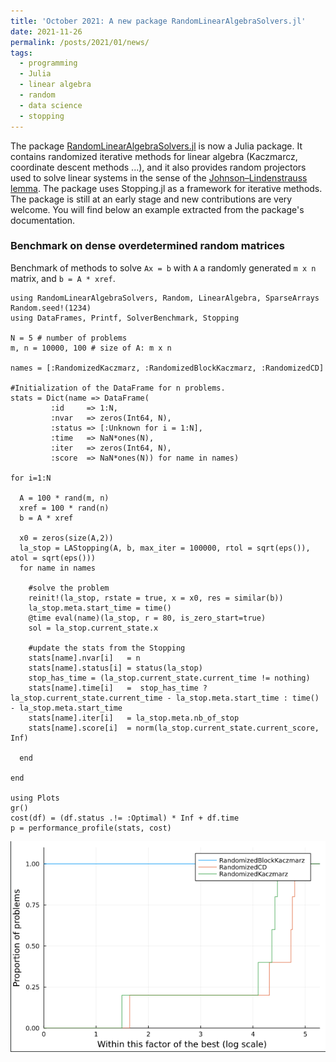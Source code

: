```yaml
---
title: 'October 2021: A new package RandomLinearAlgebraSolvers.jl'
date: 2021-11-26
permalink: /posts/2021/01/news/
tags:
  - programming
  - Julia
  - linear algebra
  - random
  - data science
  - stopping
---
```

The package [RandomLinearAlgebraSolvers.jl](https://github.com/tmigot/RandomLinearAlgebraSolvers.jl) is now a Julia package. It contains randomized iterative methods for linear algebra (Kaczmarcz, coordinate descent methods ...), and it also provides random projectors used to solve linear systems in the sense of the [Johnson–Lindenstrauss lemma](https://en.wikipedia.org/wiki/Johnson–Lindenstrauss_lemma).
The package uses Stopping.jl as a framework for iterative methods. The package is still at an early stage and new contributions are very welcome. You will find below an example extracted from the package's documentation.

### Benchmark on dense overdetermined random matrices

Benchmark of methods to solve `Ax = b` with `A` a randomly generated `m x n` matrix, and `b = A * xref`.
```
using RandomLinearAlgebraSolvers, Random, LinearAlgebra, SparseArrays
Random.seed!(1234)
using DataFrames, Printf, SolverBenchmark, Stopping

N = 5 # number of problems
m, n = 10000, 100 # size of A: m x n

names = [:RandomizedKaczmarz, :RandomizedBlockKaczmarz, :RandomizedCD]

#Initialization of the DataFrame for n problems.
stats = Dict(name => DataFrame(
         :id     => 1:N,
         :nvar   => zeros(Int64, N),
         :status => [:Unknown for i = 1:N],
         :time   => NaN*ones(N),
         :iter   => zeros(Int64, N),
         :score  => NaN*ones(N)) for name in names)

for i=1:N

  A = 100 * rand(m, n)
  xref = 100 * rand(n)
  b = A * xref

  x0 = zeros(size(A,2))
  la_stop = LAStopping(A, b, max_iter = 100000, rtol = sqrt(eps()), atol = sqrt(eps()))
  for name in names

    #solve the problem
    reinit!(la_stop, rstate = true, x = x0, res = similar(b))
    la_stop.meta.start_time = time()
    @time eval(name)(la_stop, r = 80, is_zero_start=true)
    sol = la_stop.current_state.x

    #update the stats from the Stopping
    stats[name].nvar[i]   = n
    stats[name].status[i] = status(la_stop)
    stop_has_time = (la_stop.current_state.current_time != nothing)
    stats[name].time[i]   =  stop_has_time ? la_stop.current_state.current_time - la_stop.meta.start_time : time() - la_stop.meta.start_time
    stats[name].iter[i]   = la_stop.meta.nb_of_stop
    stats[name].score[i]  = norm(la_stop.current_state.current_score, Inf)

  end

end

using Plots
gr()
cost(df) = (df.status .!= :Optimal) * Inf + df.time
p = performance_profile(stats, cost)
```
![](/images/profile-randomLA.png)
